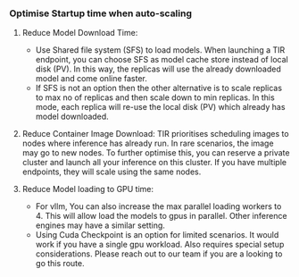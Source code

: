 

### Optimise Startup time when auto-scaling
1. Reduce Model Download Time: 
   - Use Shared file system (SFS) to load models. When launching a TIR endpoint, you can choose SFS as model cache store instead of local disk (PV). In this way, the replicas will use the already downloaded model and come online faster.
   - If SFS is not an option then the other alternative is to scale replicas to max no of replicas and then scale down to min replicas. In this mode, each replica will re-use the local disk (PV) which already has model downloaded.

2. Reduce Container Image Download: TIR  prioritises scheduling images to nodes where inference has already run. In rare scenarios, the image may go to new nodes. To further optimise this, you can reserve a private cluster and launch all your inference on this cluster. If you have multiple endpoints, they will scale using the same nodes. 

3. Reduce Model loading to GPU time:
   - For vllm, You can also increase the max parallel loading workers to 4. This will allow load the models to gpus in parallel. Other inference engines may have a similar setting.
   - Using Cuda Checkpoint is an option for limited scenarios. It would work if you have a single gpu workload. Also requires special setup considerations. Please reach out to our team if you are a looking to go this route. 

